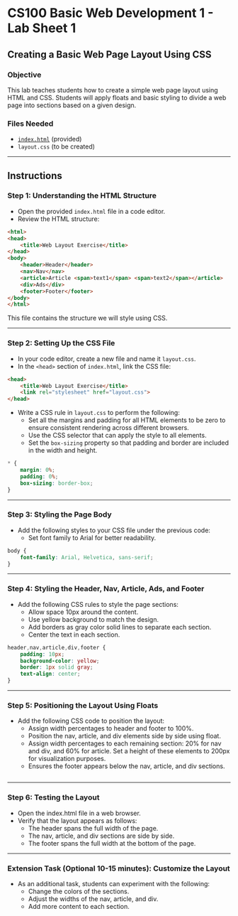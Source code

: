 # CS100 Basic Web Development 1 - Lab Sheet 1

## Creating a Basic Web Page Layout Using CSS

### Objective
This lab teaches students how to create a simple web page layout using HTML and CSS. Students will apply floats and basic styling to divide a web page into sections based on a given design.

### Files Needed
- [`index.html`](index.html) (provided)
- `layout.css` (to be created)

---

## Instructions

### Step 1: Understanding the HTML Structure
- Open the provided `index.html` file in a code editor.
- Review the HTML structure:

```html
<html>
<head>
    <title>Web Layout Exercise</title>
</head>
<body>
    <header>Header</header>
    <nav>Nav</nav>
    <article>Article <span>text1</span> <span>text2</span></article>
    <div>Ads</div>
    <footer>Footer</footer>
</body>
</html>
```

This file contains the structure we will style using CSS.

---

### Step 2: Setting Up the CSS File
- In your code editor, create a new file and name it `layout.css`.
- In the `<head>` section of `index.html`, link the CSS file:
```html
<head>
    <title>Web Layout Exercise</title>
    <link rel="stylesheet" href="layout.css">
</head>
```

- Write a CSS rule in `layout.css` to perform the following:
   - Set all the margins and padding for all HTML elements to be zero to ensure consistent rendering across different browsers.
   - Use the CSS selector that can apply the style to all elements.
   - Set the `box-sizing` property so that padding and border are included in the width and height.
```css
* {
    margin: 0%;
    padding: 0%;
    box-sizing: border-box;
}
```

---
### Step 3: Styling the Page Body
- Add the following styles to your CSS file under the previous code:
    - Set font family to Arial for better readability.
```css
body {
    font-family: Arial, Helvetica, sans-serif;
}
```

---
### Step 4: Styling the Header, Nav, Article, Ads, and Footer
- Add the following CSS rules to style the page sections:
    - Allow space 10px around the content.
    - Use yellow background to match the design.
    - Add borders as gray color solid lines to separate each section.
    - Center the text in each section.
```css
header,nav,article,div,footer {
    padding: 10px;
    background-color: yellow;
    border: 1px solid gray;
    text-align: center;
}
```

---
### Step 5: Positioning the Layout Using Floats
- Add the following CSS code to position the layout:
    - Assign width percentages to header and footer to 100%.
    - Position the nav, article, and div elements side by side using float.
    - Assign width percentages to each remaining section: 20% for nav and div, and 60% for article. Set a height of these elements to 200px for visualization purposes.
    - Ensures the footer appears below the nav, article, and div sections.
```css
```

---
### Step 6: Testing the Layout
- Open the index.html file in a web browser.
- Verify that the layout appears as follows:
    - The header spans the full width of the page.
    - The nav, article, and div sections are side by side.
    - The footer spans the full width at the bottom of the page.

---
### Extension Task (Optional 10-15 minutes): Customize the Layout
- As an additional task, students can experiment with the following:
    - Change the colors of the sections.
    - Adjust the widths of the nav, article, and div.
    - Add more content to each section.
